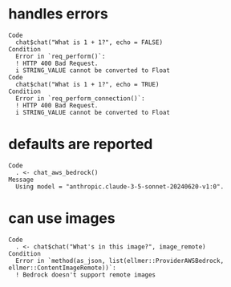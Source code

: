 # handles errors

    Code
      chat$chat("What is 1 + 1?", echo = FALSE)
    Condition
      Error in `req_perform()`:
      ! HTTP 400 Bad Request.
      i STRING_VALUE cannot be converted to Float
    Code
      chat$chat("What is 1 + 1?", echo = TRUE)
    Condition
      Error in `req_perform_connection()`:
      ! HTTP 400 Bad Request.
      i STRING_VALUE cannot be converted to Float

# defaults are reported

    Code
      . <- chat_aws_bedrock()
    Message
      Using model = "anthropic.claude-3-5-sonnet-20240620-v1:0".

# can use images

    Code
      . <- chat$chat("What's in this image?", image_remote)
    Condition
      Error in `method(as_json, list(ellmer::ProviderAWSBedrock, ellmer::ContentImageRemote))`:
      ! Bedrock doesn't support remote images


